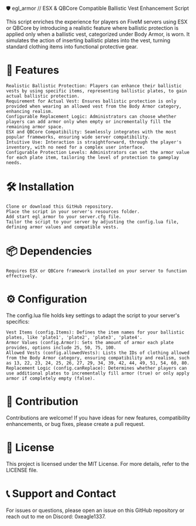 🛡 egl_armor // ESX & QBCore Compatible Ballistic Vest Enhancement Script

This script enriches the experience for players on FiveM servers using ESX or QBCore by introducing a realistic feature where ballistic protection is applied only when a ballistic vest, categorized under Body Armor, is worn. It simulates the action of inserting ballistic plates into the vest, turning standard clothing items into functional protective gear.

# 🌟 Features

    Realistic Ballistic Protection: Players can enhance their ballistic vests by using specific items, representing ballistic plates, to gain actual ballistic protection.
    Requirement for Actual Vest: Ensures ballistic protection is only provided when wearing an allowed vest from the Body Armor category, enhancing realism.
    Configurable Replacement Logic: Administrators can choose whether players can add armor only when empty or incrementally fill the remaining armor space.
    ESX and QBCore Compatibility: Seamlessly integrates with the most popular frameworks, ensuring wide server compatibility.
    Intuitive Use: Interaction is straightforward, through the player's inventory, with no need for a complex user interface.
    Configurable Protection Levels: Administrators can set the armor value for each plate item, tailoring the level of protection to gameplay needs.

# 🛠 Installation

    Clone or download this GitHub repository.
    Place the script in your server's resources folder.
    Add start egl_armor to your server.cfg file.
    Tailor the script to your server by adjusting the config.lua file, defining armor values and compatible vests.

# 📦 Dependencies

    Requires ESX or QBCore framework installed on your server to function effectively.

# ⚙️ Configuration

The config.lua file holds key settings to adapt the script to your server's specifics:

    Vest Items (config.Items): Defines the item names for your ballistic plates, like 'plate1', 'plate2', 'plate3', 'plate4'.
    Armor Values (config.Armor): Sets the amount of armor each plate provides, options include 25, 50, 75, 100.
    Allowed Vests (config.allowedVests): Lists the IDs of clothing allowed from the Body Armor category, ensuring compatibility and realism, such as 13, 22, 23, 24, 25, 26, 27, 29, 34, 39, 42, 44, 49, 51, 54, 60, 80.
    Replacement Logic (config.canReplace): Determines whether players can use additional plates to incrementally fill armor (true) or only apply armor if completely empty (false).

# 🤝 Contribution

Contributions are welcome! If you have ideas for new features, compatibility enhancements, or bug fixes, please create a pull request.

# 📄 License

This project is licensed under the MIT License. For more details, refer to the LICENSE file.

# 📞 Support and Contact

For issues or questions, please open an issue on this GitHub repository or reach out to me on Discord: 0xeagle1337.

